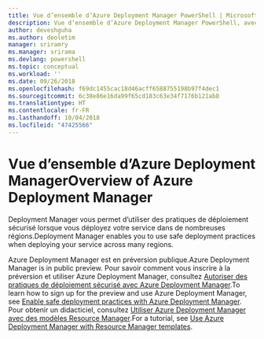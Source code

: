 ```yaml
---
title: Vue d’ensemble d’Azure Deployment Manager PowerShell | Microsoft Docs
description: Vue d’ensemble d’Azure Deployment Manager PowerShell, avec des liens vers les procédures d’installation et de configuration.
author: deveshguha
ms.author: deoletim
manager: sriramry
ms.manager: srirama
ms.devlang: powershell
ms.topic: conceptual
ms.workload: ''
ms.date: 09/26/2018
ms.openlocfilehash: f69dc1455cac18d46acff6588755198b97f4dec1
ms.sourcegitcommit: 6c38e86e16da99f65cd183c63e34f7176b121ab8
ms.translationtype: HT
ms.contentlocale: fr-FR
ms.lasthandoff: 10/04/2018
ms.locfileid: "47425566"
---
```

# <a name="overview-of-azure-deployment-manager"></a><span data-ttu-id="fb2fb-103">Vue d’ensemble d’Azure Deployment Manager</span><span class="sxs-lookup"><span data-stu-id="fb2fb-103">Overview of Azure Deployment Manager</span></span>

<span data-ttu-id="fb2fb-104">Deployment Manager vous permet d’utiliser des pratiques de déploiement sécurisé lorsque vous déployez votre service dans de nombreuses régions.</span><span class="sxs-lookup"><span data-stu-id="fb2fb-104">Deployment Manager enables you to use safe deployment practices when deploying your service across many regions.</span></span>

<span data-ttu-id="fb2fb-105">Azure Deployment Manager est en préversion publique.</span><span class="sxs-lookup"><span data-stu-id="fb2fb-105">Azure Deployment Manager is in public preview.</span></span> <span data-ttu-id="fb2fb-106">Pour savoir comment vous inscrire à la préversion et utiliser Azure Deployment Manager, consultez [Autoriser des pratiques de déploiement sécurisé avec Azure Deployment Manager](https://docs.microsoft.com/en-us/azure/azure-resource-manager/deployment-manager-overview).</span><span class="sxs-lookup"><span data-stu-id="fb2fb-106">To learn how to sign up for the preview and use Azure Deployment Manager, see [Enable safe deployment practices with Azure Deployment Manager](https://docs.microsoft.com/en-us/azure/azure-resource-manager/deployment-manager-overview).</span></span> <span data-ttu-id="fb2fb-107">Pour obtenir un didacticiel, consultez [Utiliser Azure Deployment Manager avec des modèles Resource Manager](https://docs.microsoft.com/en-us/azure/azure-resource-manager/deployment-manager-tutorial).</span><span class="sxs-lookup"><span data-stu-id="fb2fb-107">For a tutorial, see [Use Azure Deployment Manager with Resource Manager templates](https://docs.microsoft.com/en-us/azure/azure-resource-manager/deployment-manager-tutorial).</span></span>